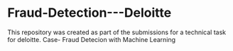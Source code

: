 # Fraud-Detection---Deloitte
This repository was created as part of the submissions for a technical task for deloitte. Case- Fraud Detecion with Machine Learning
